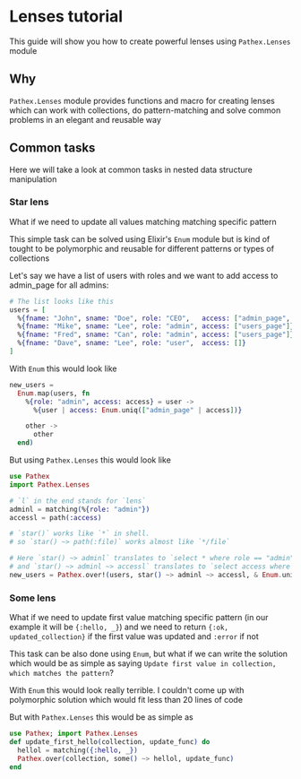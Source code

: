 # Lenses tutorial

This guide will show you how to create powerful lenses using `Pathex.Lenses` module

## Why

`Pathex.Lenses` module provides functions and macro for creating lenses which can
work with collections, do pattern-matching and solve common problems in an elegant
and reusable way

## Common tasks

Here we will take a look at common tasks in nested data structure manipulation

### Star lens

What if we need to update all values matching matching specific pattern

This simple task can be solved using Elixir's `Enum` module but is kind of tought to
be polymorphic and reusable for different patterns or types of collections

Let's say we have a list of users with roles and we want to add access to admin_page for all admins:
```elixir
# The list looks like this
users = [
  %{fname: "John", sname: "Doe", role: "CEO",   access: ["admin_page", "users_page"]},
  %{fname: "Mike", sname: "Lee", role: "admin", access: ["users_page"]},
  %{fname: "Fred", sname: "Can", role: "admin", access: ["users_page"]},
  %{fname: "Dave", sname: "Lee", role: "user",  access: []}
]
```

With `Enum` this would look like
```elixir
new_users =
  Enum.map(users, fn
    %{role: "admin", access: access} = user ->
      %{user | access: Enum.uniq(["admin_page" | access])}

    other ->
      other
  end)
```

But using `Pathex.Lenses` this would look like
```elixir
use Pathex
import Pathex.Lenses

# `l` in the end stands for `lens`
adminl = matching(%{role: "admin"})
accessl = path(:access)

# `star()` works like `*` in shell.
# so `star() ~> path(:file)` works almost like `*/file`

# Here `star() ~> adminl` translates to `select * where role == "admin"`
# and `star() ~> adminl ~> accessl` translates to `select access where role == "admin"`
new_users = Pathex.over!(users, star() ~> adminl ~> accessl, & Enum.uniq(["admin_page" | &1]))
```

### Some lens

What if we need to update first value matching specific pattern
(in our example it will be `{:hello, _}`) and we need to
return `{:ok, updated_collection}` if the
first value was updated and `:error` if not

This task can be also done using `Enum`, but what if we can write the solution  
which would be as simple as saying `Update first value in collection, which matches the pattern`?

With `Enum` this would look really terrible.
I couldn't come up with polymorphic solution which would fit less than 20 lines of code

But with `Pathex.Lenses` this would be as simple as
```elixir
use Pathex; import Pathex.Lenses
def update_first_hello(collection, update_func) do
  hellol = matching({:hello, _})
  Pathex.over(collection, some() ~> hellol, update_func)
end
```
